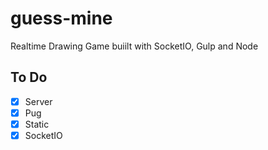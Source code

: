 # guess-mine

Realtime Drawing Game buiilt with SocketIO, Gulp and Node

## To Do

- [x] Server
- [x] Pug
- [x] Static
- [x] SocketIO
